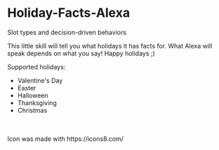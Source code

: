# Holiday-Facts-Alexa
Slot types and decision-driven behaviors

This little skill will tell you what holidays it has facts for.
What Alexa will speak depends on what you say!
Happy holidays ;)

Supported holidays: 

<ul>
  <li>Valentine's Day</li>
  <li>Easter</li>
  <li>Halloween</li> 
  <li>Thanksgiving</li> 
  <li>Christmas</li>
</ul>

<br>
<br>
Icon was made with https://icons8.com/ 
